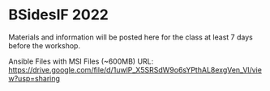 # BSidesIF 2022

Materials and information will be posted here for the class at least 7 days before the workshop.

Ansible Files with MSI Files (~600MB)
URL: https://drive.google.com/file/d/1uwlP_X5SRSdW9o6sYPthAL8exgVen_Vl/view?usp=sharing


